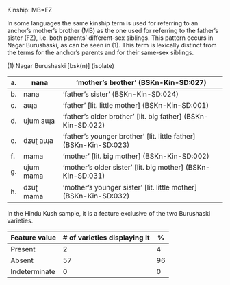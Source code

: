 Kinship: MB=FZ

In some languages the same kinship term is used for referring to an
anchor’s mother’s brother (MB) as the one used for referring to the
father’s sister (FZ), i.e. both parents’ different-sex siblings. This
pattern occurs in Nagar Burushaski, as can be seen in ‎(1). This term is
lexically distinct from the terms for the anchor’s parents and for their
same-sex siblings.

(1) <span id="_Ref12531505" class="anchor"></span>Nagar Burushaski
    \[bsk(n)\] (isolate)

| a.  | nana      | ‘mother’s brother’ (BSKn-Kin-SD:027)                                |
|-----|-----------|---------------------------------------------------------------------|
| b.  | nana      | ‘father’s sister’ (BSKn-Kin-SD:024)                                 |
| c.  | aɰa       | ‘father’ \[lit. little mother\] (BSKn-Kin-SD:001)                   |
| d.  | ujum aɰa  | ‘father’s older brother’ \[lit. big father\] (BSKn-Kin-SD:022)      |
| e.  | dʑuʈ aɰa  | ‘father’s younger brother’ \[lit. little father\] (BSKn-Kin-SD:023) |
| f.  | mama      | ‘mother’ \[lit. big mother\] (BSKn-Kin-SD:002)                      |
| g.  | ujum mama | ‘mother’s older sister’ \[lit. big mother\] (BSKn-Kin-SD:031)       |
| h.  | dʑuʈ mama | ‘mother’s younger sister’ \[lit. little mother\] (BSKn-Kin-SD:032)  |

In the Hindu Kush sample, it is a feature exclusive of the two
Burushaski varieties.

| Feature value | \# of varieties displaying it | %   |
|---------------|-------------------------------|-----|
| Present       | 2                             | 4   |
| Absent        | 57                            | 96  |
| Indeterminate | 0                             | 0   |


